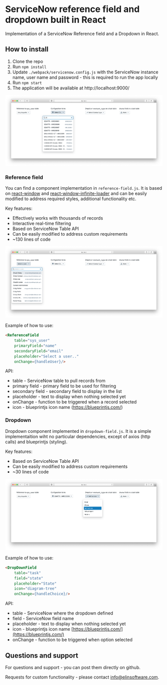 # ServiceNow reference field and dropdown built in React

Implementation of a ServiceNow Reference field and a Dropdown in React. 

## How to install
1. Clone the repo
2. Run `npm install`
3. Update `./webpack/servicenow.config.js` with the ServiceNow instance name, user name and password - this is required to run the app locally
4. Run `npm start`
5. The application will be available at http://localhost:9000/

![app example](./img/2.png)

### Reference field

You can find a component implementation in `reference-field.js`. It is based on [react-window](https://github.com/bvaughn/react-window) and [react-window-infinite-loader](https://github.com/bvaughn/react-window-infinite-loader/) and can be easily modified to address required styles, additional functionality etc.

Key features:
* Effectively works with thousands of records
* Interactive real-time filtering
* Based on ServiceNow Table API
* Can be easily modified to address custom requirements
* ~130 lines of code

![app example](./img/1.png)

Example of how to use:
```html
<ReferenceField 
    table="sys_user"
    primaryField="name" 
    secondaryField="email" 
    placeholder="Select a user.." 
    onChange={handleUser}/>
```

API:

 - table - ServiceNow table to pull records from
 - primary field - primary field to be used for filtering
 - secondary field - secondary field to display in the list
 - placeholder - text to display when nothing selected yet
 - onChange - function to be triggered when a record selected
 - icon - blueprintjs icon name (https://blueprintjs.com/)

### Dropdown
Dropdown component implemented in `dropdown-field.js`. It is a simple implementaition wiht no particular dependencies, except of axios (http calls) and blueprintjs (styling).

Key features:
* Based on ServiceNow Table API
* Can be easily modified to address custom requirements
* ~30 lines of code

![app example](./img/3.png)

Example of how to use:
```html
<DropDownField 
    table="task" 
    field="state" 
    placeholder="State" 
    icon="diagram-tree"
    onChange={handleChoice}/>
```

API:

- table - ServiceNow where the dropdown defined
- field - ServiceNow field name
- placeholder - text to display when nothing selected yet
- icon - blueprintjs icon name [https://blueprintjs.com/](https://blueprintjs.com/)
- onChange - function to be triggered when option selected

## Questions and support
For questions and support - you can post them directly on github.

Requests for custom functionality - please contact info@elinsoftware.com.